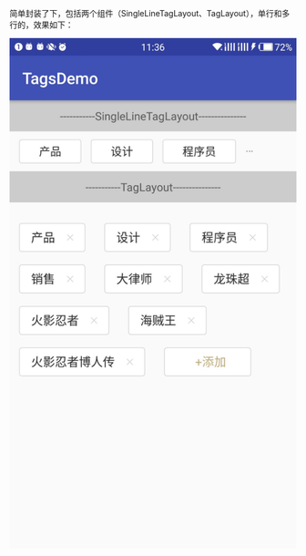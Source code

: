 


简单封装了下，包括两个组件（SingleLineTagLayout、TagLayout），单行和多行的，效果如下：


![这里写图片描述](https://github.com/qzsang/TagsDemo/blob/master/doc/img1.jpg)
